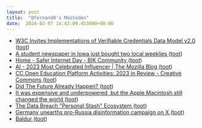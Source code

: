 ```yaml
---
layout: post
title:  "@fernand0's Mastodon"
date:  2024-02-07 14:42:09.453000+00:00
---
```

*  [W3C Invites Implementations of Verifiable Credentials Data Model v2.0 ](https://www.w3.org/news/2024/w3c-invites-implementations-of-verifiable-credentials-data-model-v2-0) ([toot](https://mastodon.social/@fernand0/111890722285959194))
*  [A student newspaper in Iowa just bought two local weeklies ](https://www.niemanlab.org/2024/01/a-student-newspaper-in-iowa-just-bought-two-local-weeklies) ([toot](https://mastodon.social/@fernand0/111890525630649643))
*  [Home - Safer Internet Day - BIK Community ](https://www.saferinternetday.org) ([toot](https://mastodon.social/@fernand0/111890481558428947))
*  [AI - 2023 Most Celebrated Influencer \| The Mozilla Blog ](https://blog.mozilla.org/en/mozilla/ai/ai-2023s-most-celebrated-influencer) ([toot](https://mastodon.social/@fernand0/111890282934190844))
*  [CC Open Education Platform Activities: 2023 in Review - Creative Commons ](https://creativecommons.org/2024/01/31/cc-open-education-platform-activities-2023-in-review) ([toot](https://mastodon.social/@fernand0/111890162294979470))
*  [Did The Future Already Happen? ](https://kottke.org/24/01/did-the-future-already-happe) ([toot](https://mastodon.social/@fernand0/111890041158943559))
*  [It was expensive and underpowered, but the Apple Macintosh still changed the world ](https://www.theguardian.com/commentisfree/2024/jan/27/it-was-expensive-and-underpowered-but-the-apple-macintosh-still-changed-the-worl) ([toot](https://mastodon.social/@fernand0/111889980367132213))
*  [The Data Breach "Personal Stash" Ecosystem ](https://www.troyhunt.com/the-data-breach-personal-stash-ecosystem) ([toot](https://mastodon.social/@fernand0/111889783832862519))
*  [Germany unearths pro-Russia disinformation campaign on X ](https://www.theguardian.com/world/2024/jan/26/germany-unearths-pro-russia-disinformation-campaign-on-) ([toot](https://mastodon.social/@fernand0/111889754797209549))
*  [Baldur ](https://baldur.dk/blog/automated-web-assessment.htm) ([toot](https://mastodon.social/@fernand0/111889571725090936))

